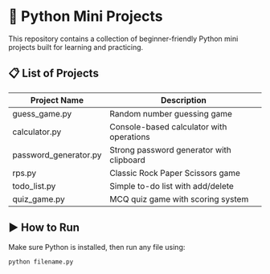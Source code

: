 # 🐍 Python Mini Projects

This repository contains a collection of beginner-friendly Python mini projects built for learning and practicing.

## 📋 List of Projects

| Project Name             | Description                              |
|--------------------------|------------------------------------------|
| guess_game.py            | Random number guessing game              |
| calculator.py            | Console-based calculator with operations |
| password_generator.py    | Strong password generator with clipboard |
| rps.py                   | Classic Rock Paper Scissors game         |
| todo_list.py             | Simple to-do list with add/delete        |
| quiz_game.py             | MCQ quiz game with scoring system        |

## ▶️ How to Run

Make sure Python is installed, then run any file using:

```bash
python filename.py
